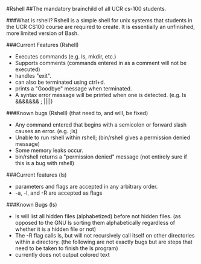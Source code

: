 #Rshell
##The mandatory brainchild of all UCR cs-100 students.

###What is rshell? 
Rshell is a simple shell for unix systems that students in the UCR CS100 course are required to create.
It is essentially an unfinished, more limited version of Bash.

###Current Features (Rshell)
* Executes commands (e.g. ls, mkdir, etc.)
* Supports comments (commands entered in as a comment will not be executed)
* handles "exit".
* can also be terminated using ctrl+d.
* prints a "Goodbye" message when terminated.
* A syntax error message will be printed when one is detected. (e.g. ls &&&&&&& ; ||||)

###Known bugs (Rshell)
(that need to, and will, be fixed)
* Any command entered that begins with a semicolon or forward slash causes an error. (e.g. ;ls)
* Unable to run rshell within rshell; (bin/rshell gives a permission denied message)
* Some memory leaks occur. 
* bin/rshell returns a "permission denied" message (not entirely sure if this is a bug with rshell)

###Current features (ls)
* parameters and flags are accepted in any arbitrary order.
* -a, -l, and -R are accepted as flags

###Known Bugs (ls)
* ls will list all hidden files (alphabetized) before not hidden files. (as opposed to the GNU ls sorting them alphabetically regardless of whether it is a hidden file or not)
* The -R flag calls ls, but will not recursively call itself on other directories within a directory.
(the following are not exactly bugs but are steps that need to be taken to finish the ls program)
* currently does not output colored text 
